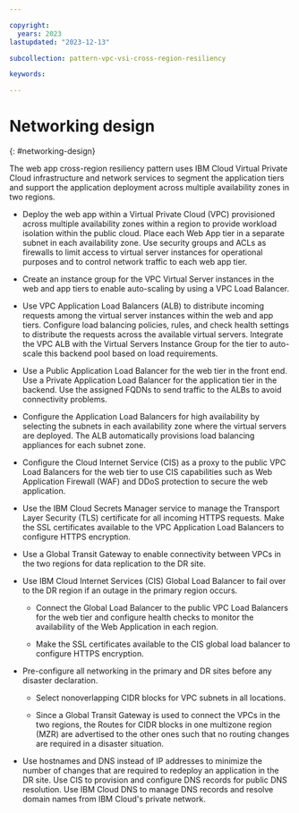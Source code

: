 ```yaml
---

copyright:
  years: 2023
lastupdated: "2023-12-13"

subcollection: pattern-vpc-vsi-cross-region-resiliency

keywords:

---
```


# Networking design
{: #networking-design}

The web app cross-region resiliency pattern uses IBM Cloud Virtual Private Cloud infrastructure and network services to segment the application tiers and support the application deployment across multiple availability zones in two regions.

- Deploy the web app within a Virtual Private Cloud (VPC) provisioned across multiple availability zones within a region to provide workload isolation within the public cloud. Place each Web App tier in a separate subnet in each availability zone. Use security groups and ACLs as firewalls to limit access to virtual server instances for operational purposes and to control network traffic to each web app tier.

- Create an instance group for the VPC Virtual Server instances in the web and app tiers to enable auto-scaling by using a VPC Load Balancer.

- Use VPC Application Load Balancers (ALB) to distribute incoming requests among the virtual server instances within the web and app tiers. Configure load balancing policies, rules, and check health settings to distribute the requests across the available virtual servers. Integrate the VPC ALB with the Virtual Servers Instance Group for the tier to auto-scale this backend pool based on load requirements.

- Use a Public Application Load Balancer for the web tier in the front end. Use a Private Application Load Balancer for the application tier in the backend. Use the assigned FQDNs to send traffic to the ALBs to avoid connectivity problems.

- Configure the Application Load Balancers for high availability by selecting the subnets in each availability zone where the virtual servers are deployed. The ALB automatically provisions load balancing appliances for each subnet zone.

- Configure the Cloud Internet Service (CIS) as a proxy to the public VPC Load Balancers for the web tier to use CIS capabilities such as Web Application Firewall (WAF) and DDoS protection to secure the web application.

- Use the IBM Cloud Secrets Manager service to manage the Transport Layer Security (TLS) certificate for all incoming HTTPS requests. Make the SSL certificates available to the VPC Application Load Balancers to configure HTTPS encryption.

- Use a Global Transit Gateway to enable connectivity between VPCs in the two regions for data replication to the DR site.

- Use IBM Cloud Internet Services (CIS) Global Load Balancer to fail over to the DR region if an outage in the primary region occurs.

    - Connect the Global Load Balancer to the public VPC Load Balancers for the web tier and configure health checks to monitor the availability of the Web Application in each region.

    - Make the SSL certificates available to the CIS global load balancer to configure HTTPS encryption.

- Pre-configure all networking in the primary and DR sites before any disaster declaration.

    - Select nonoverlapping CIDR blocks for VPC subnets in all locations.

    - Since a Global Transit Gateway is used to connect the VPCs in the two regions, the Routes for CIDR blocks in one multizone region (MZR) are advertised to the other ones such that no routing changes are required in a disaster situation.

- Use hostnames and DNS instead of IP addresses to minimize the number of changes that are required to redeploy an application in the DR site. Use CIS to provision and configure DNS records for public DNS resolution. Use IBM Cloud DNS to manage DNS records and resolve domain names from IBM Cloud's private network.
